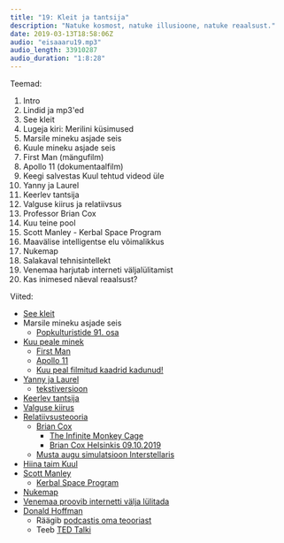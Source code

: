 ```yaml
---
title: "19: Kleit ja tantsija"
description: "Natuke kosmost, natuke illusioone, natuke reaalsust."
date: 2019-03-13T18:58:06Z
audio: "eisaaaru19.mp3"
audio_length: 33910287
audio_duration: "1:8:28"
---
```

Teemad:

  1. Intro
  2. Lindid ja mp3'ed
  3. See kleit
  4. Lugeja kiri: Merilini küsimused
  5. Marsile mineku asjade seis
  6. Kuule mineku asjade seis
  7. First Man (mängufilm)
  8. Apollo 11 (dokumentaalfilm)
  9. Keegi salvestas Kuul tehtud videod üle
  10. Yanny ja Laurel 
  11. Keerlev tantsija
  12. Valguse kiirus ja relatiivsus
  13. Professor Brian Cox
  14. Kuu teine pool
  15. Scott Manley - Kerbal Space Program
  16. Maavälise intelligentse elu võimalikkus
  17. Nukemap
  18. Salakaval tehnisintellekt
  19. Venemaa harjutab interneti väljalülitamist
  20. Kas inimesed näeval reaalsust?

Viited:

*   [See kleit](https://en.wikipedia.org/wiki/The_dress)
*   Marsile mineku asjade seis 
    *   [Popkulturistide 91. osa](https://popkulturistid.com/2019/02/10/91-osa-kuidas-me-kosmoses-edasi-elame/)
*   [Kuu peale minek](https://en.wikipedia.org/wiki/Apollo_11)
    *   [First Man](https://en.wikipedia.org/wiki/First_Man_(film))
    *   [Apollo 11](https://en.wikipedia.org/wiki/Apollo_11_(2019_film))
    *   [Kuu peal filmitud kaadrid kadunud!](https://en.wikipedia.org/wiki/Apollo_11_missing_tapes)
*   [Yanny ja Laurel](https://en.wikipedia.org/wiki/Yanny_or_Laurel)
    *   [tekstiversioon](https://www.instagram.com/p/Bi0zL9WDBtS/?taken-by=ariadnerem)
*   [Keerlev tantsija](https://en.wikipedia.org/wiki/Spinning_Dancer)
*   [Valguse kiirus](https://et.wikipedia.org/wiki/Valguse_kiirus)
*   [Relatiivsusteooria](https://et.wikipedia.org/wiki/Relatiivsusteooria)
    *   [Brian Cox](https://en.wikipedia.org/wiki/Brian_Cox_(physicist))
        *   [The Infinite Monkey Cage](https://www.bbc.co.uk/programmes/b00snr0w/episodes/downloads)
        *   [Brian Cox Helsinkis 09.10.2019](https://www.kulttuuritalo.fi/tapahtuma/prof-brian-cox-universal-adventures-in-space-time/?fbclid=IwAR0jqpWIit9JvrEvHzft7RSLVSr2H7a36IqfStKyusjoh9M-SA9WknG_dmQ)
    *   [Musta augu simulatsioon Interstellaris](https://www.wired.com/2014/10/astrophysics-interstellar-black-hole/)
*   [Hiina taim Kuul](https://www.space.com/43025-china-moon-mission-plants-dead.html)
*   [Scott Manley](https://www.youtube.com/user/szyzyg)
    *   [Kerbal Space Program](https://www.kerbalspaceprogram.com)
*   [Nukemap](https://nuclearsecrecy.com/nukemap/)
*   [Venemaa proovib internetti välja lülitada](https://www.wired.com/story/russia-internet-disconnect-what-happens/)
*   [Donald Hoffman](http://www.cogsci.uci.edu/~ddhoff/)
    *   Räägib [podcastis oma teooriast](https://youarenotsosmart.com/2018/01/29/yanss-116-reality-rebroadcast/)
    *   Teeb [TED Talki](https://www.ted.com/talks/donald_hoffman_do_we_see_reality_as_it_is/up-next?language=en)
